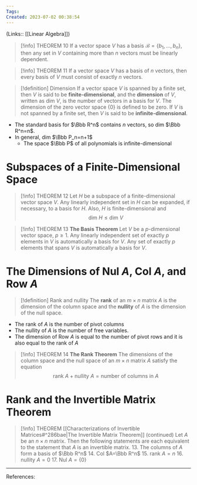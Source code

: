 ```yaml
---
Tags: 
Created: 2023-07-02 00:38:54
---
```

(Links:: [[Linear Algebra]])
> [!info] THEOREM 10
> If a vector space $V$ has a basis $\mathcal{B}=\{b_1,...,b_n\}$, then any set in $V$ containing more than $n$ vectors must be linearly dependent.

> [!info] THEOREM 11
> If a vector space $V$ has a basis of $n$ vectors, then every basis of $V$ must consist of exactly $n$ vectors.

> [!definition] Dimension
> If a vector space $V$ is spanned by a finite set, then $V$ is said to be **finite-dimensional**, and the **dimension** of $V$, written as dim $V$, is the number of vectors in a basis for $V$. The dimension of the zero vector space $\{0\}$ is defined to be zero. If $V$ is not spanned by a finite set, then $V$ is said to be **infinite-dimensional**.

- The standard basis for $\Bbb R^n$ contains $n$ vectors, so dim $\Bbb R^n=n$.
- In general, dim $\Bbb P_n=n+1$
	- The space $\Bbb P$ of all polynomials is infinite-dimensional
# Subspaces of a Finite-Dimensional Space
> [!info] THEOREM 12
> Let $H$ be a subspace of a finite-dimensional vector space $V$. Any linearly independent set in $H$ can be expanded, if necessary, to a basis for $H$. Also, $H$ is finite-dimensional and $$\text{dim }H\leq \text{dim }V$$

> [!info] THEOREM 13
> **The Basis Theorem**
> Let $V$ be a $p$-dimensional vector space, $p\geq 1$. Any linearly independent set of exactly $p$ elements in $V$ is automatically a basis for $V$. Any set of exactly $p$ elements that spans $V$ is automatically a basis for $V$.
# The Dimensions of Nul $A$, Col $A$, and Row $A$
> [!definition] Rank and nullity
> The **rank** of an $m\times n$ matrix $A$ is the dimension of the column space and the **nullity** of $A$ is the dimension of the null space.

- The rank of $A$ is the number of pivot columns
- The nullity of $A$ is the number of free variables.
- The dimension of Row $A$ is equal to the number of pivot rows and it is also equal to the rank of $A$

> [!info] THEOREM 14
> **The Rank Theorem**
> The dimensions of the column space and the null space of an $m\times n$ matrix $A$ satisfy the equation $$\text{rank }A+\text{nullity }A=\text{number of columns in }A$$

# Rank and the Invertible Matrix Theorem
> [!info] THEOREM
> [[Characterizations of Invertible Matrices#^286bae|The Invertible Matrix Theorem]] (continued)
> Let $A$ be an $n\times n$ matrix. Then the following statements are each equivalent to the statement that $A$ is an invertible matrix.
> 13. The columns of $A$ form a basis of $\Bbb R^n$
> 14. Col $A=\Bbb R^n$
> 15. rank $A=n$
> 16. nullity $A=0$
> 17. Nul $A=\{0\}$

---
References: